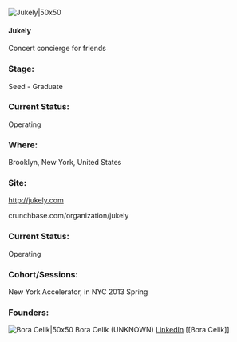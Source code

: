 

![Jukely|50x50](https://apimg.techstars.com/connect/images/image_files/5589d637da79e01e52000005/original/Jukely.png)

#### Jukely
Concert concierge for friends

### Stage: 
Seed - Graduate 

### Current Status: 
Operating

### Where:
Brooklyn, New York, United States

### Site:
http://jukely.com



crunchbase.com/organization/jukely

### Current Status: 
Operating

### Cohort/Sessions: 
New York Accelerator, in NYC 2013 Spring

### Founders: 

![Bora Celik|50x50](https://apimg.techstars.com/connect/images/image_files/5750b106c2f1c4fe7e000067/original/07f5b72.jpg) Bora Celik (UNKNOWN) [LinkedIn](https://linkedin.com/in/xbora) [[Bora Celik]]


